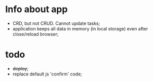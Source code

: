 # Info about app

- CRD, but not CRUD. Cannot update tasks;
- application keeps all data in memory (in local storage) even after close/reload browser;

# todo

- ~~deploy~~;
- replace default js 'confirm' code;
